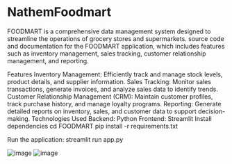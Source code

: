 # NathemFoodmart
FOODMART is a comprehensive data management system designed to streamline the operations of grocery stores and supermarkets. source code and documentation for the FOODMART application, which includes features such as inventory management, sales tracking, customer relationship management, and reporting.


Features
Inventory Management: Efficiently track and manage stock levels, product details, and supplier information.
Sales Tracking: Monitor sales transactions, generate invoices, and analyze sales data to identify trends.
Customer Relationship Management (CRM): Maintain customer profiles, track purchase history, and manage loyalty programs.
Reporting: Generate detailed reports on inventory, sales, and customer data to support decision-making.
Technologies Used
Backend: Python
Frontend: Streamlit
Install dependencies
cd FOODMART
pip install -r requirements.txt

Run the application:
streamlit run app.py

![image](https://github.com/user-attachments/assets/2937b0d6-8c18-445c-a7ba-f0a916a1a156)
![image](https://github.com/user-attachments/assets/3464d0d3-4627-42fc-9095-bb0b21a93810)

